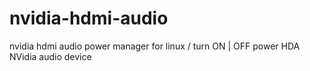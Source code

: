 # nvidia-hdmi-audio
nvidia hdmi audio power manager for linux /  turn ON | OFF power HDA NVidia audio device
